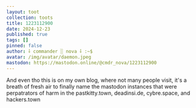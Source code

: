 ```yaml
---
layout: toot
collection: toots
title: 1223112900
date: 2024-12-23
published: true
tags: []
pinned: false
author: ⸸ commander ░ nova ⸸ :~$
avatar: /img/avatar/daemon.jpeg
mastodon: https://mastodon.online/@cmdr_nova/1223112900
---
```


And even tho this is on my own blog, where not many people visit, it's a breath of fresh air to finally name the mastodon instances that were perpatrators of harm in the pastkitty.town, deadinsi.de, cybre.space, and hackers.town

